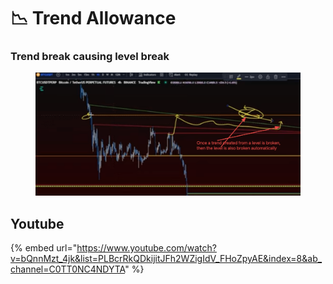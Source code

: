 # 📉 Trend Allowance

### Trend break causing level break

<figure><img src="../../.gitbook/assets/image (5).png" alt=""><figcaption></figcaption></figure>

## Youtube

{% embed url="https://www.youtube.com/watch?v=bQnnMzt_4jk&list=PLBcrRkQDkijitJFh2WZigIdV_FHoZpyAE&index=8&ab_channel=C0TT0NC4NDYTA" %}
